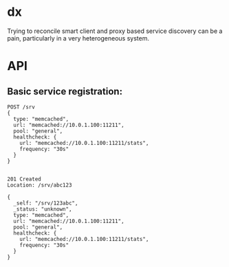 # dx

Trying to reconcile smart client and proxy based service discovery can
be a pain, particularly in a very heterogeneous system.

# API
## Basic service registration:

    POST /srv
    {
      type: "memcached", 
      url: "memcached://10.0.1.100:11211", 
      pool: "general",
      healthcheck: {
        url: "memcached://10.0.1.100:11211/stats",
        frequency: "30s"
      }
    }
        
    
    201 Created
    Location: /srv/abc123
    
    {
      _self: "/srv/123abc",
      _status: "unknown",
      type: "memcached", 
      url: "memcached://10.0.1.100:11211", 
      pool: "general",
      healthcheck: {
        url: "memcached://10.0.1.100:11211/stats",
        frequency: "30s"
      }
    }


